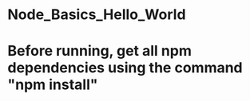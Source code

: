 # Node_Basics_Hello_World
# Before running, get all npm dependencies using the command "npm install"
